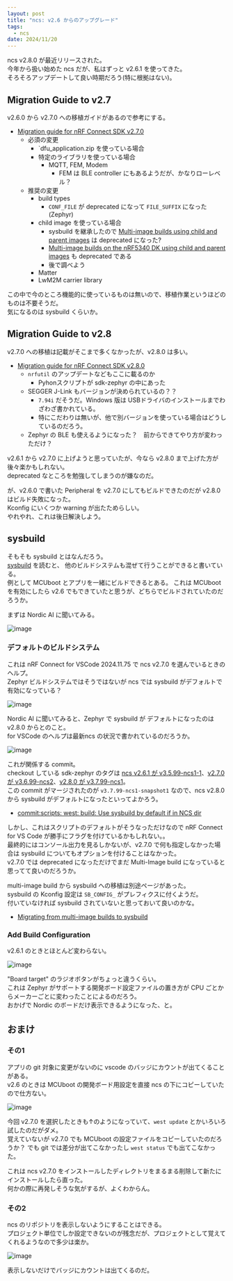 ```yaml
---
layout: post
title: "ncs: v2.6 からのアップグレード"
tags:
  - ncs
date: 2024/11/20
---
```


ncs v2.8.0 が最近リリースされた。  
今年から扱い始めた ncs だが、私はずっと v2.6.1 を使ってきた。  
そろそろアップデートして良い時期だろう(特に根拠はない)。  

## Migration Guide to v2.7

v2.6.0 から v2.7.0 への移植ガイドがあるので参考にする。

* [Migration guide for nRF Connect SDK v2.7.0](https://docs.nordicsemi.com/bundle/ncs-latest/page/nrf/releases_and_maturity/migration/migration_guide_2.7.html)
  * 必須の変更
    * `dfu_application.zip を使っている場合
    * 特定のライブラリを使っている場合
      * MQTT, FEM, Modem
        * FEM は BLE controller にもあるようだが、かなりローレベル？
  * 推奨の変更
    * build types
      * `CONF_FILE` が deprecated になって `FILE_SUFFIX` になった(Zephyr)
    * child image を使っている場合
      * sysbuild を継承したので [Multi-image builds using child and parent images](https://docs.nordicsemi.com/bundle/ncs-latest/page/nrf/app_dev/config_and_build/multi_image.html) は deprecated になった?
      * [Multi-image builds on the nRF5340 DK using child and parent images](https://docs.nordicsemi.com/bundle/ncs-latest/page/nrf/app_dev/device_guides/nrf53/multi_image_nrf5340.html) も deprecated である
      * 後で調べよう
    * Matter
    * LwM2M carrier library

この中で今のところ機能的に使っているものは無いので、移植作業というほどのものは不要そうだ。  
気になるのは sysbuild くらいか。

## Migration Guide to v2.8

v2.7.0 への移植は記載がそこまで多くなかったが、v2.8.0 は多い。

* [Migration guide for nRF Connect SDK v2.8.0](https://docs.nordicsemi.com/bundle/ncs-latest/page/nrf/releases_and_maturity/migration/migration_guide_2.8.html)
  * `nrfutil` のアップデートなどもここに載るのか
    * Pyhonスクリプトが sdk-zephyr の中にあった
  * SEGGER J-Link もバージョンが決められているの？？
    * `7.94i` だそうだ。Windows 版は USBドライバのインストールまでわざわざ書かれている。
    * 特にこだわりは無いが、他で別バージョンを使っている場合はどうしているのだろう。
  * Zephyr の BLE も使えるようになった？　前からできてやり方が変わっただけ？

v2.6.1 から v2.7.0 に上げようと思っていたが、今なら v2.8.0 まで上げた方が後々楽かもしれない。  
deprecated なところを勉強してしまうのが嫌なのだ。

が、v2.6.0 で書いた Peripheral を v2.7.0 にしてもビルドできたのだが v2.8.0 はビルド失敗になった。  
Kconfig にいくつか warning が出たためらしい。  
やれやれ、これは後日解決しよう。

## sysbuild

そもそも sysbuild とはなんだろう。  
[sysbuild](https://docs.nordicsemi.com/bundle/ncs-latest/page/nrf/app_dev/config_and_build/config_and_build_system.html#sysbuild) を読むと、
他のビルドシステムも混ぜて行うことができると書いている。  
例として MCUboot とアプリを一緒にビルドできるとある。
これは MCUboot を有効にしたら v2.6 でもできていたと思うが、どちらでビルドされていたのだろうか。  

まずは Nordic AI に聞いてみる。

![image](20241120a-5.png)

### デフォルトのビルドシステム

これは nRF Connect for VSCode 2024.11.75 で ncs v2.7.0 を選んでいるときのヘルプ。  
Zephyr ビルドシステムではそうではないが ncs では sysbuild がデフォルトで有効になっている？

![image](20241120a-4.png)

Nordic AI に聞いてみると、Zephyr で sysbuild が デフォルトになったのは v2.8.0 からとのこと。  
for VSCode のヘルプは最新ncs の状況で書かれているのだろうか。

![image](20241120a-6.png)

これが関係する commit。  
checkout している sdk-zephyr のタグは [ncs v2.6.1 が v3.5.99-ncs1-1](https://github.com/nrfconnect/sdk-nrf/blob/v2.6.1/west.yml#L64)、[v2.7.0 が v3.6.99-ncs2](https://github.com/nrfconnect/sdk-nrf/blob/v2.7.0/west.yml#L66)、[v2.8.0 が v3.7.99-ncs1](https://github.com/nrfconnect/sdk-nrf/blob/v2.8.0/west.yml#L72)。  
この commit がマージされたのが `v3.7.99-ncs1-snapshot1` なので、ncs v2.8.0 から sysbuild がデフォルトになったといってよかろう。

* [commit:scripts: west: build: Use sysbuild by default if in NCS dir](https://github.com/nrfconnect/sdk-zephyr/commit/8d0cc16c73c1ce587669be498069a59dfae7b81e)

しかし、これはスクリプトのデフォルトがそうなっただけなので nRF Connect for VS Code が勝手にフラグを付けているかもしれない。。  
最終的にはコンソール出力を見るしかないが、v2.7.0 で何も指定しなかった場合は sysbuild についてもオプションを付けることはなかった。  
v2.7.0 では deprecated になっただけでまだ Multi-Image build になっていると思ってて良いのだろうか。

multi-image build から sysbuild への移植は別途ページがあった。  
sysbuild の Kconfig 設定は `SB_CONFIG_` がプレフィクスに付くようだ。  
付いていなければ sysbuild されていないと思っておいて良いのかな。

* [Migrating from multi-image builds to sysbuild](https://docs.nordicsemi.com/bundle/ncs-latest/page/nrf/releases_and_maturity/migration/migration_sysbuild.html)

### Add Build Configuration

v2.6.1 のときとほとんど変わらない。

![image](20241120a-#.png)

"Board target" のラジオボタンがちょっと違うくらい。  
これは Zephyr がサポートする開発ボード設定ファイルの置き方が CPU ごとからメーカーごとに変わったことによるのだろう。  
おかげで Nordic のボードだけ表示できるようになった、と。

## おまけ

### その1

アプリの git 対象に変更がないのに vscode のバッジにカウントが出てくることがある。  
v2.6 のときは MCUboot の開発ボード用設定を直接 ncs の下にコピーしていたので仕方ない。

![image](20241120a-1.png)

今回 v2.7.0 を選択したときも↑のようになっていて、`west update` とかいろいろ試したのだがダメ。  
覚えていないが v2.7.0 でも MCUboot の設定ファイルをコピーしていたのだろうか？ 
でも git では差分が出てこなかったし `west status` でも出てこなかった。

これは ncs v2.7.0 をインストールしたディレクトリをまるまる削除して新たにインストールしたら直った。  
何かの際に再発しそうな気がするが、よくわからん。

### その2

ncs のリポジトリを表示しないようにすることはできる。  
プロジェクト単位でしか設定できないのが残念だが、プロジェクトとして覚えてくれるようなので多少は楽か。

![image](20241120a-2.png)

表示しないだけでバッジにカウントは出てくるのだ。
